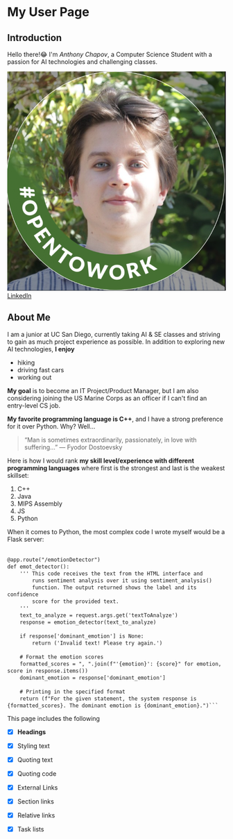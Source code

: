 # My User Page

## Introduction

Hello there!:joy: I'm *Anthony Chapov*, a Computer Science Student with a passion for AI technologies and challenging classes.

![Alt text](myPicture.PNG)
[LinkedIn](https://www.linkedin.com/in/anthonychapov/)

## About Me

I am a junior at UC San Diego, currently taking AI & SE classes and striving to gain as much project experience as possible. In addition to exploring new AI technologies, **I enjoy**

  - hiking
  - driving fast cars
  - working out

**My goal** is to become an IT Project/Product Manager, but I am also considering joining the US Marine Corps as an officer if I can't find an entry-level CS job.


**My favorite programming language is C++**, and I have a strong preference for it over Python. Why? Well... 

> “Man is sometimes extraordinarily, passionately, in love with suffering...”
> ― Fyodor Dostoevsky


Here is how I would rank **my skill level/experience with different programming languages** where first is the strongest and last is the weakest skillset: 

  1. C++
  2. Java
  3. MIPS Assembly
  4. JS
  5. Python

When it comes to Python, the most complex code I wrote myself would be a Flask server: 
```app = Flask("Emotion Detector")

@app.route("/emotionDetector")
def emot_detector():
    ''' This code receives the text from the HTML interface and 
        runs sentiment analysis over it using sentiment_analysis()
        function. The output returned shows the label and its confidence 
        score for the provided text.
    '''
    text_to_analyze = request.args.get('textToAnalyze')
    response = emotion_detector(text_to_analyze)

    if response['dominant_emotion'] is None:
        return ('Invalid text! Please try again.')

    # Format the emotion scores
    formatted_scores = ", ".join(f"'{emotion}': {score}" for emotion, score in response.items())
    dominant_emotion = response['dominant_emotion']

    # Printing in the specified format
    return (f"For the given statement, the system response is {formatted_scores}. The dominant emotion is {dominant_emotion}.")```

```








This page includes the following
  - [x] **Headings**
  - [x] Styling text
  - [x] Quoting text
  - [x] Quoting code
  - [x] External Links
  - [x] Section links
  - [x] Relative links
  - [x] Task lists



